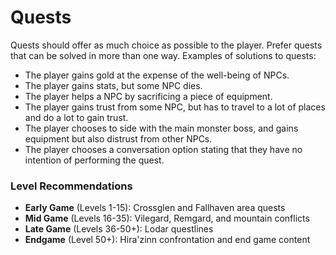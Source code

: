 # Quests

Quests should offer as much choice as possible to the player. Prefer quests that can be solved in more than one way. Examples of solutions to quests:

* The player gains gold at the expense of the well-being of NPCs.
* The player gains stats, but some NPC dies.
* The player helps a NPC by sacrificing a piece of equipment.
* The player gains trust from some NPC, but has to travel to a lot of places and do a lot to gain trust.
* The player chooses to side with the main monster boss, and gains equipment but also distrust from other NPCs.
* The player chooses a conversation option stating that they have no intention of performing the quest.

### **Level Recommendations**

* **Early Game** (Levels 1-15): Crossglen and Fallhaven area quests
* **Mid Game** (Levels 16-35): Vilegard, Remgard, and mountain conflicts
* **Late Game** (Levels 36-50+): Lodar questlines
* **Endgame** (Level 50+): Hira'zinn confrontation and end game content
